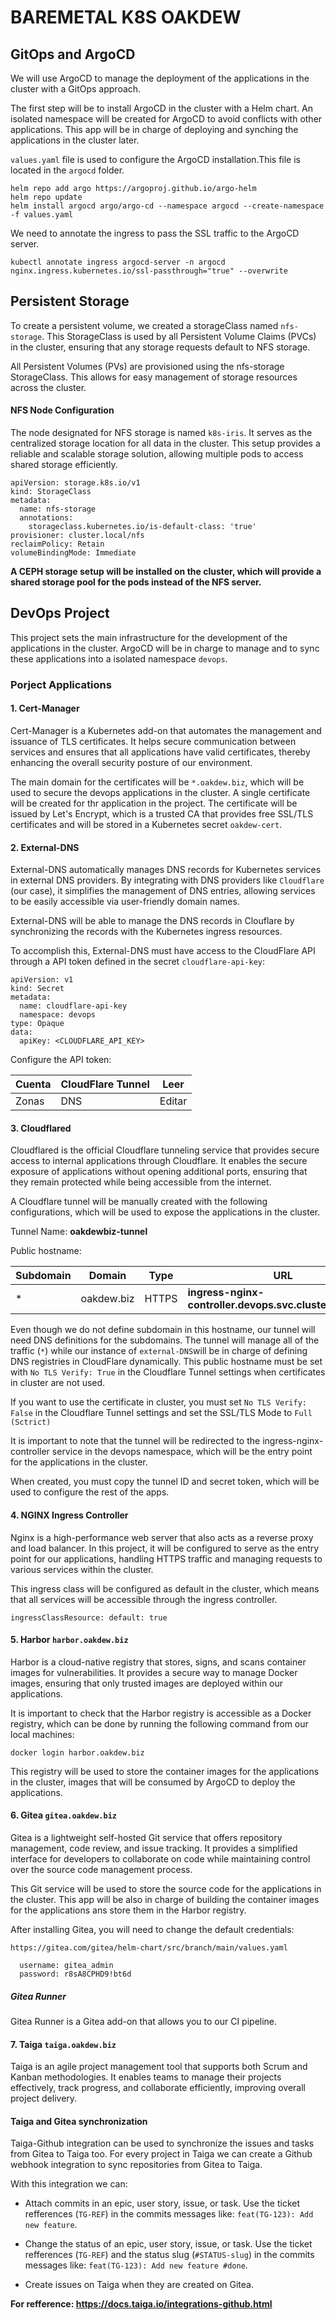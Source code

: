 # BAREMETAL K8S OAKDEW

## GitOps and ArgoCD

We will use ArgoCD to manage the deployment of the applications in the cluster with a GitOps approach.

The first step will be to install ArgoCD in the cluster with a Helm chart. An isolated namespace will be created for ArgoCD to avoid conflicts with other applications. This app will be in charge of deploying and synching the applications in the cluster later.

`values.yaml` file is used to configure the ArgoCD installation.This file is located in the `argocd` folder.

```
helm repo add argo https://argoproj.github.io/argo-helm
helm repo update
helm install argocd argo/argo-cd --namespace argocd --create-namespace -f values.yaml
```

We need to annotate the ingress to pass the SSL traffic to the ArgoCD server.

```
kubectl annotate ingress argocd-server -n argocd nginx.ingress.kubernetes.io/ssl-passthrough="true" --overwrite
```

## Persistent Storage

To create a persistent volume, we created a storageClass named `nfs-storage`. This StorageClass is used by all Persistent Volume Claims (PVCs) in the cluster, ensuring that any storage requests default to NFS storage.

All Persistent Volumes (PVs) are provisioned using the nfs-storage StorageClass. This allows for easy management of storage resources across the cluster.

#### NFS Node Configuration

The node designated for NFS storage is named `k8s-iris`. It serves as the centralized storage location for all data in the cluster. This setup provides a reliable and scalable storage solution, allowing multiple pods to access shared storage efficiently.

```
apiVersion: storage.k8s.io/v1
kind: StorageClass
metadata:
  name: nfs-storage
  annotations:
    storageclass.kubernetes.io/is-default-class: 'true'
provisioner: cluster.local/nfs
reclaimPolicy: Retain
volumeBindingMode: Immediate
```

**A CEPH storage setup will be installed on the cluster, which will provide a shared storage pool for the pods instead of the NFS server.**

## DevOps Project

This project sets the main infrastructure for the development of the applications in the cluster. ArgoCD will be in charge to manage and to sync these applications into a isolated namespace `devops`.

### Porject Applications

#### 1. Cert-Manager

Cert-Manager is a Kubernetes add-on that automates the management and issuance of TLS certificates. It helps secure communication between services and ensures that all applications have valid certificates, thereby enhancing the overall security posture of our environment.

The main domain for the certificates will be `*.oakdew.biz`, which will be used to secure the devops applications in the cluster. A single certificate will be created for thr application in the project. The certificate will be issued by Let's Encrypt, which is a trusted CA that provides free SSL/TLS certificates and will be stored in a Kubernetes secret `oakdew-cert`.

#### 2. External-DNS

External-DNS automatically manages DNS records for Kubernetes services in external DNS providers. By integrating with DNS providers like `Cloudflare` (our case), it simplifies the management of DNS entries, allowing services to be easily accessible via user-friendly domain names.

External-DNS will be able to manage the DNS records in Clouflare by synchronizing the records with the Kubernetes ingress resources.

To accomplish this, External-DNS must have access to the CloudFlare API through a API token defined in the secret `cloudflare-api-key`:

```
apiVersion: v1
kind: Secret
metadata:
  name: cloudflare-api-key
  namespace: devops
type: Opaque
data:
  apiKey: <CLOUDFLARE_API_KEY>
```

Configure the API token:

| Cuenta | CloudFlare Tunnel | Leer   |
| ------ | ----------------- | ------ |
| Zonas  | DNS               | Editar |

#### 3. Cloudflared

Cloudflared is the official Cloudflare tunneling service that provides secure access to internal applications through Cloudflare. It enables the secure exposure of applications without opening additional ports, ensuring that they remain protected while being accessible from the internet.

A Cloudflare tunnel will be manually created with the following configurations, which will be used to expose the applications in the cluster.

Tunnel Name: **oakdewbiz-tunnel**

Public hostname:

| Subdomain | Domain     | Type  | URL                                                       |
| --------- | ---------- | ----- | --------------------------------------------------------- |
| \*        | oakdew.biz | HTTPS | **ingress-nginx-controller.devops.svc.cluster.local:443** |

Even though we do not define subdomain in this hostname, our tunnel will need DNS definitions for the subdomains. The tunnel will manage all of the traffic (`*`) while our instance of `external-DNS`will be in charge of defining DNS registries in CloudFlare dynamically. This public hostname must be set with `No TLS Verify: True` in the Cloudflare Tunnel settings when certificates in cluster are not used.

If you want to use the certificate in cluster, you must set `No TLS Verify: False` in the Cloudflare Tunnel settings and set the SSL/TLS
Mode to `Full (Sctrict)`

It is important to note that the tunnel will be redirected to the ingress-nginx-controller service in the devops namespace, which will be the entry point for the applications in the cluster.

When created, you must copy the tunnel ID and secret token, which will be used to configure the rest of the apps.

#### 4. NGINX Ingress Controller

Nginx is a high-performance web server that also acts as a reverse proxy and load balancer. In this project, it will be configured to serve as the entry point for our applications, handling HTTPS traffic and managing requests to various services within the cluster.

This ingress class will be configured as default in the cluster, which means that all services will be accessible through the ingress controller.

```
ingressClassResource: default: true
```

#### 5. Harbor `harbor.oakdew.biz`

Harbor is a cloud-native registry that stores, signs, and scans container images for vulnerabilities. It provides a secure way to manage Docker images, ensuring that only trusted images are deployed within our applications.

It is important to check that the Harbor registry is accessible as a Docker registry, which can be done by running the following command from our local machines:

```
docker login harbor.oakdew.biz
```

This registry will be used to store the container images for the applications in the cluster, images that will be consumed by ArgoCD to deploy the applications.

#### 6. Gitea `gitea.oakdew.biz`

Gitea is a lightweight self-hosted Git service that offers repository management, code review, and issue tracking. It provides a simplified interface for developers to collaborate on code while maintaining control over the source code management process.

This Git service will be used to store the source code for the applications in the cluster. This app will be also in charge of building the container images for the applications ans store them in the Harbor registry.

After installing Gitea, you will need to change the default credentials:

```
https://gitea.com/gitea/helm-chart/src/branch/main/values.yaml

  username: gitea_admin
  password: r8sA8CPHD9!bt6d
```

##### Gitea Runner

Gitea Runner is a Gitea add-on that allows you to our CI pipeline.

#### 7. Taiga `taiga.oakdew.biz`

Taiga is an agile project management tool that supports both Scrum and Kanban methodologies. It enables teams to manage their projects effectively, track progress, and collaborate efficiently, improving overall project delivery.

#### Taiga and Gitea synchronization

Taiga-Github integration can be used to synchronize the issues and tasks from Gitea to Taiga too. For every project in Taiga we can create a Github webhook integration to sync repositories from Gitea to Taiga.

With this integration we can:

- Attach commits in an epic, user story, issue, or task. Use the ticket refferences (`TG-REF`) in the commits messages like: `feat(TG-123): Add new feature`.

- Change the status of an epic, user story, issue, or task. Use the ticket refferences (`TG-REF`) and the status slug (`#STATUS-slug`) in the commits messages like: `feat(TG-123): Add new feature #done`.

- Create issues on Taiga when they are created on Gitea.

**For refference: https://docs.taiga.io/integrations-github.html**
